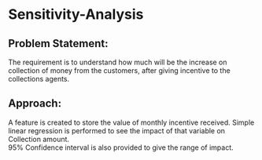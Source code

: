 # Sensitivity-Analysis
## Problem Statement: 
The requirement is to understand how much will be the increase on collection of money from the customers, after giving incentive to 
the collections agents. 

## Approach:
A feature is created to store the value of monthly incentive received.  Simple linear regression is performed to see the impact of that variable on Collection amount. </br>
95% Confidence interval is also provided to give the range of impact.

